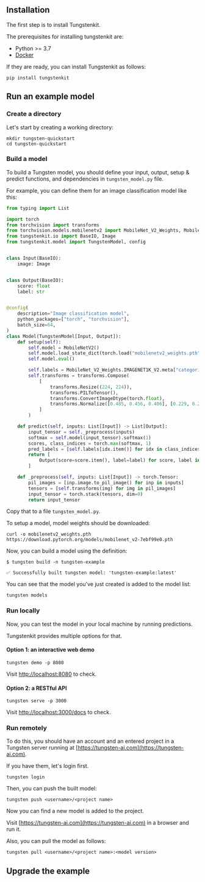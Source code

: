 ## Installation

The first step is to install Tungstenkit.

The prerequisites for installing tungstenkit are:

- Python >= 3.7
- [Docker](https://docs.docker.com/engine/install/)

If they are ready, you can install Tungstenkit as follows:

```shell
pip install tungstenkit
```
## Run an example model
### Create a directory
Let's start by creating a working directory:
```shell
mkdir tungsten-quickstart
cd tungsten-quickstart
```

### Build a model

To build a Tungsten model, you should define your input, output, setup & predict functions, and dependencies in ``tungsten_model.py`` file.

For example, you can define them for an image classification model like this:
```python
from typing import List

import torch
from torchvision import transforms
from torchvision.models.mobilenetv2 import MobileNet_V2_Weights, MobileNetV2
from tungstenkit.io import BaseIO, Image
from tungstenkit.model import TungstenModel, config


class Input(BaseIO):
    image: Image


class Output(BaseIO):
    score: float
    label: str


@config(
    description="Image classification model",
    python_packages=["torch", "torchvision"],
    batch_size=64,
)
class Model(TungstenModel[Input, Output]):
    def setup(self):
        self.model = MobileNetV2()
        self.model.load_state_dict(torch.load("mobilenetv2_weights.pth"))
        self.model.eval()

        self.labels = MobileNet_V2_Weights.IMAGENET1K_V2.meta["categories"]
        self.transforms = transforms.Compose(
            [
                transforms.Resize((224, 224)),
                transforms.PILToTensor(),
                transforms.ConvertImageDtype(torch.float),
                transforms.Normalize([0.485, 0.456, 0.406], [0.229, 0.224, 0.225]),
            ]
        )

    def predict(self, inputs: List[Input]) -> List[Output]:
        input_tensor = self._preprocess(inputs)
        softmax = self.model(input_tensor).softmax(1)
        scores, class_indices = torch.max(softmax, 1)
        pred_labels = [self.labels[idx.item()] for idx in class_indices]
        return [
            Output(score=score.item(), label=label) for score, label in zip(scores, pred_labels)
        ]

    def _preprocess(self, inputs: List[Input]) -> torch.Tensor:
        pil_images = [inp.image.to_pil_image() for inp in inputs]
        tensors = [self.transforms(img) for img in pil_images]
        input_tensor = torch.stack(tensors, dim=0)
        return input_tensor
```
Copy that to a file ``tungsten_model.py``.


To setup a model, model weights should be downloaded:
```
curl -o mobilenetv2_weights.pth https://download.pytorch.org/models/mobilenet_v2-7ebf99e0.pth
```

Now, you can build a model using the definition:
```console
$ tungsten build -n tungsten-example

✅ Successfully built tungsten model: 'tungsten-example:latest'
```

You can see that the model you've just created is added to the model list:
```shell
tungsten models
```


### Run locally
Now, you can test the model in your local machine by running predictions.

Tungstenkit provides multiple options for that.

#### Option 1: an interactive web demo
```
tungsten demo -p 8080
```
Visit [http://localhost:8080](http://localhost:8080) to check.

#### Option 2: a RESTful API
```
tungsten serve -p 3000
```
Visit [http://localhost:3000/docs](http://localhost:3000/docs) to check.

### Run remotely
To do this, you should have an account and an entered project in a Tungsten server running at [https://tungsten-ai.com](https://tungsten-ai.com).  

If you have them, let's login first.
```shell
tungsten login
```

Then, you can push the built model:
```shell
tungsten push <username>/<project name>
```

Now you can find a new model is added to the project.

Visit [https://tungsten-ai.com](https://tungsten-ai.com) in a browser and run it.

Also, you can pull the model as follows:
```
tungsten pull <username>/<project name>:<model version>
```
## Upgrade the example
<!-- ## Use GPUs
To run GPU models locally, [nvidia-docker](https://docs.nvidia.com/datacenter/cloud-native/container-toolkit/install-guide.html#docker) should be installed. -->